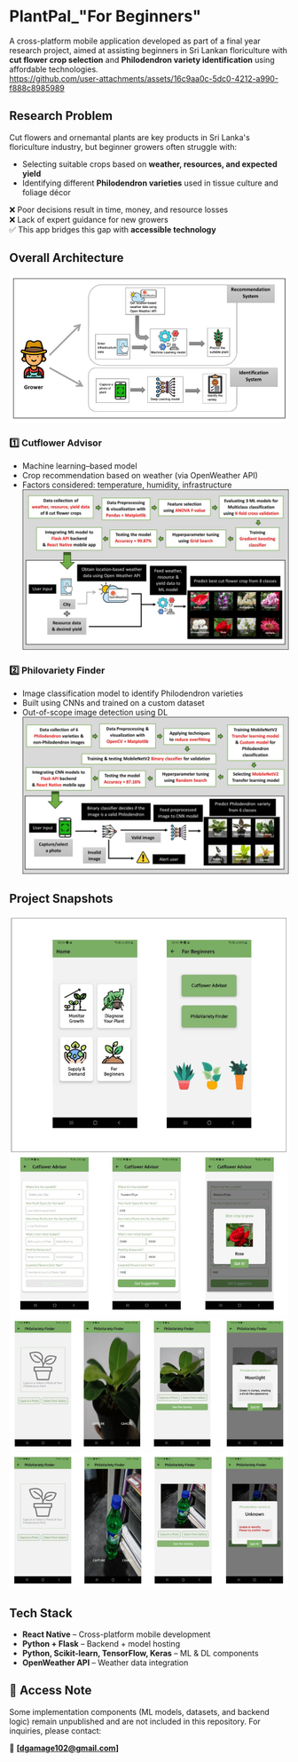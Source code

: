 # PlantPal_"For Beginners"
A cross-platform mobile application developed as part of a final year research project, aimed at assisting beginners in Sri Lankan floriculture with **cut flower crop selection** and **Philodendron variety identification** using affordable technologies.
<br>
https://github.com/user-attachments/assets/16c9aa0c-5dc0-4212-a990-f888c8985989
<br>
## Research Problem

Cut flowers and ornemantal plants are key products in Sri Lanka's floriculture industry, but beginner growers often struggle with:
- Selecting suitable crops based on **weather, resources, and expected yield**
- Identifying different **Philodendron varieties** used in tissue culture and foliage décor

❌ Poor decisions result in time, money, and resource losses  
❌ Lack of expert guidance for new growers  
✅ This app bridges this gap with **accessible technology**

## Overall Architecture
![Architecture](assets/img10.jpg)

### 1️⃣ Cutflower Advisor  
- Machine learning–based model  
- Crop recommendation based on weather (via OpenWeather API)  
- Factors considered: temperature, humidity, infrastructure
![Cutflower advisor](assets/img63.jpg)

### 2️⃣ Philovariety Finder  
- Image classification model to identify Philodendron varieties  
- Built using CNNs and trained on a custom dataset
- Out-of-scope image detection using DL
![Philo finder](assets/img115.jpg)

## Project Snapshots
<img src="assets/pic1.png" width="600"/>
<br>
<img src="assets/cut.png" width="600"/>
<br>
<img src="assets/philo.png" width="600"/>
<br>
<img src="assets/val.png" width="600"/>


## Tech Stack

- **React Native** – Cross-platform mobile development  
- **Python + Flask** – Backend + model hosting  
- **Python, Scikit-learn, TensorFlow, Keras** – ML & DL components  
- **OpenWeather API** – Weather data integration  


## 🔐 Access Note

Some implementation components (ML models, datasets, and backend logic) remain unpublished and are not included in this repository. For inquiries, please contact:

📧 **[dgamage102@gmail.com]**

